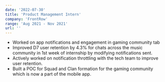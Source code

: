 ```yaml
---
date: '2022-07-30'
title: 'Product Management Intern'
company: 'FrontRow'
range: 'Aug 2021 - Nov 2021'
url: ''
---
```


- Worked on app notifications and engagement in gaming community tab
- Improved D7 user retention by 4.3% for chats across the music community in 1st week of internship by modifying notifications sent.
- Actively worked on notification throttling with the tech team to improve user retention.
- Built a POC for Squad and Clan formation for the gaming community which is now a part of the mobile app.